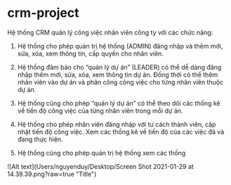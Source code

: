# crm-project

Hệ thống CRM quản lý công việc nhân viên công ty với các chức năng:

1. Hệ thống cho phép quản trị hệ thống (ADMIN) đăng nhập và thêm mới, sửa, xóa,
xem thông tin, cấp quyền cho nhân viên.

2. Hệ thống đảm bảo cho “quản lý dự án” (LEADER) có thể dễ dàng đăng nhập thêm
mới, sửa, xóa, xem thông tin dự án. Đồng thời có thể thêm nhân viên vào dự án và
phân công công việc cho từng nhân viên thuộc dự án.

3. Hệ thống cũng cho phép “quản lý dự án” có thể theo dõi các thống kê về tiến độ
công việc của từng nhân viên trong mỗi dự án.

4. Hệ thống cho phép nhân viên đăng nhập với tư cách thành viên, cập nhật tiến độ
công việc. Xem các thống kê về tiến độ của các việc đã và đang thực hiện.

5. Hệ thống cũng cho phép quản trị hệ thống xem các thống 

![Alt text](Users/nguyenduy/Desktop/Screen Shot 2021-01-29 at 14.39.39.png?raw=true "Title")

